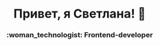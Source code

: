 <h1 align="center"> Привет, я Светлана! 👋</h1>
<h3 align="center"> :woman_technologist: Frontend-developer</h3>

<img src="https://komarev.com/ghpvc/?username=your-github-username&style=flat-square&color=blue" alt=""/>
<!--
**Svetlana177/Svetlana177** is a ✨ _special_ ✨ repository because its `README.md` (this file) appears on your GitHub profile.

Here are some ideas to get you started:

- 🔭 I’m currently working on ...
- 🌱 I’m currently learning ...
- 👯 I’m looking to collaborate on ...
- 🤔 I’m looking for help with ...
- 💬 Ask me about ...
- 📫 How to reach me: ...
- 😄 Pronouns: ...
- ⚡ Fun fact: ...
-->

<h3 align="center">Мой стек</h3>

<table>
<tbody>
<tr>
<td align="center" width="30%">
<h6>Vue.js • Vuex • JavaScript • HTML5 • CSS3 • CSS Modules</h6>
</td>
<td>
<img src="https://github.com/devicons/devicon/blob/master/icons/vuejs/vuejs-original.svg" height="40px"/>
<img src="https://user-images.githubusercontent.com/65166970/204084636-c680546c-edeb-4cbe-9ba3-bc00a5853c8c.svg" height="40px"/>
<img src="https://user-images.githubusercontent.com/65166970/204084640-fc0dc408-4594-4a9d-8b2d-7f864a0a7c39.svg" height="40px"/>
<img src="https://user-images.githubusercontent.com/65166970/204084645-ec69de45-81d0-4ef8-9a4c-84c69f89ab2a.svg" height="40px"/>
</td>
</tr>
<tr>
<td align="center">
<h6>Jest</h6>
</td>
<td>
<img src="https://user-images.githubusercontent.com/65166970/204084651-5bcc305b-287a-4880-89e4-f9a671b3f67a.svg" height="40px"/>
</td>
</tr>
<tr>
<td align="center">
<h6>Git • GitHub</h6>
</td>
<td>
<img src="https://user-images.githubusercontent.com/65166970/204084684-c76c19ad-0651-4744-81a9-6bbd6521f497.svg" height="40px"/>
<img src="https://user-images.githubusercontent.com/65166970/204084686-ce87d896-9d70-468d-8451-aba59f9d2559.svg" height="40px"/>
</td>
</tr>
<tr>
<td align="center">
<h6>Figma</h6>
</td>
<td>
<img src="https://user-images.githubusercontent.com/65166970/204084679-72f55863-9313-4a5a-a64b-e61cfb253b79.svg" height="40px"/>
</td>
</tr>
</tbody>
</table>

<br>
<p> Мой профиль на Codewars: </p>
<a href="https://www.codewars.com/users/Paavveel" title="Открыть профиль на Codewars">
<img src="https://www.codewars.com/users/rsschool_9fed11c7eb5e8b08/badges/small" height="25px"/>
</a>

### :fire: My Stats :
[![GitHub Streak](http://github-readme-streak-stats.herokuapp.com?user=Svetlana177&theme=dark&background=000000)](https://git.io/streak-stats)

### Most Used Languages :
[![Top Langs](https://github-readme-stats.vercel.app/api/top-langs/?username=Svetlana177&layout=compact&theme=vision-friendly-dark)](https://github.com/anuraghazra/github-readme-stats)

